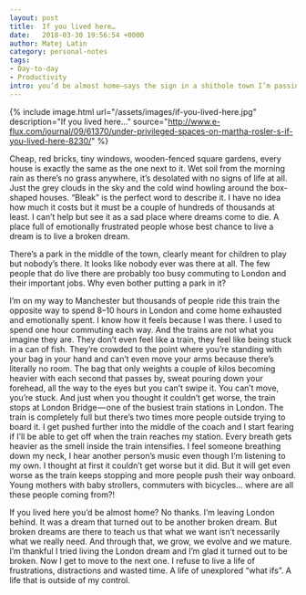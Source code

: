 ```yaml
---
layout: post
title:  If you lived here…
date:   2018-03-30 19:56:54 +0000
author: Matej Latin
category: personal-notes
tags:
- Day-to-day
- Productivity
intro: you’d be almost home—says the sign in a shithole town I’m passing by on my train journey from London to Manchester. It got my attention, so I guess it does its job. I spent the next few minutes gazing through the window, observing the town that’s advertised as a London commuter’s dream home.
---
```


{% include image.html url="/assets/images/if-you-lived-here.jpg" description="If you lived here…" source="http://www.e-flux.com/journal/09/61370/under-privileged-spaces-on-martha-rosler-s-if-you-lived-here-8230/" %}

Cheap, red bricks, tiny windows, wooden-fenced square gardens, every house is exactly the same as the one next to it. Wet soil from the morning rain as there’s no grass anywhere, it’s desolated with no signs of life at all. Just the grey clouds in the sky and the cold wind howling around the box-shaped houses. “Bleak” is the perfect word to describe it. I have no idea how much it costs but it must be a couple of hundreds of thousands at least. I can’t help but see it as a sad place where dreams come to die. A place full of emotionally frustrated people whose best chance to live a dream is to live a broken dream.

There’s a park in the middle of the town, clearly meant for children to play but nobody’s there. It looks like nobody ever was there at all. The few people that do live there are probably too busy commuting to London and their important jobs. Why even bother putting a park in it?

I’m on my way to Manchester but thousands of people ride this train the opposite way to spend 8–10 hours in London and come home exhausted and emotionally spent. I know how it feels because I was there. I used to spend one hour commuting each way. And the trains are not what you imagine they are. They don’t even feel like a train, they feel like being stuck in a can of fish. They’re crowded to the point where you’re standing with your bag in your hand and can’t even move your arms because there’s literally no room. The bag that only weights a couple of kilos becoming heavier with each second that passes by, sweat pouring down your forehead, all the way to the eyes but you can’t swipe it. You can’t move, you’re stuck. And just when you thought it couldn’t get worse, the train stops at London Bridge — one of the busiest train stations in London. The train is completely full but there’s two times more people outside trying to board it. I get pushed further into the middle of the coach and I start fearing if I’ll be able to get off when the train reaches my station. Every breath gets heavier as the smell inside the train intensifies. I feel someone breathing down my neck, I hear another person’s music even though I’m listening to my own. I thought at first it couldn’t get worse but it did. But it will get even worse as the train keeps stopping and more people push their way onboard. Young mothers with baby strollers, commuters with bicycles… where are all these people coming from?!

If you lived here you’d be almost home? No thanks. I’m leaving London behind. It was a dream that turned out to be another broken dream. But broken dreams are there to teach us that what we want isn’t necessarily what we really need. And through that, we grow, we evolve and we mature. I’m thankful I tried living the London dream and I’m glad it turned out to be broken. Now I get to move to the next one. I refuse to live a life of frustrations, distractions and wasted time. A life of unexplored “what ifs”. A life that is outside of my control.